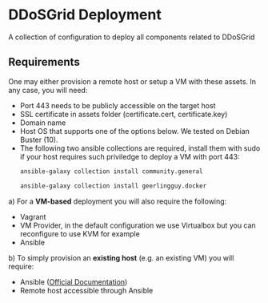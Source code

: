 # DDoSGrid Deployment
A collection of configuration to deploy all components related to DDoSGrid

## Requirements
One may either provision a remote host or setup a VM with these assets.
In any case, you will need:
* Port 443 needs to be publicly accessible on the target host 
* SSL certificate in assets folder (certificate.cert, certificate.key)
* Domain name
* Host OS that supports one of the options below. We tested on Debian Buster (10).
* The following two ansible collections are required, install them with sudo if your host requires such priviledge to deploy a VM with port 443:
  ```bash
  ansible-galaxy collection install community.general
  ```
  ```bash
  ansible-galaxy collection install geerlingguy.docker
  ```

a) For a **VM-based** deployment you will also require the following:
* Vagrant
* VM Provider, in the default configuration we use Virtualbox but you can reconfigure to use KVM for example
* Ansible

b) To simply provision an **existing host** (e.g. an existing VM) you will require:
* Ansible ([Official Documentation](https://docs.ansible.com/ansible/latest/user_guide/intro_getting_started.html#connecting-to-remote-nodes))
* Remote host accessible through Ansible

